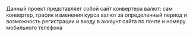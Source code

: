 Данный проект представляет собой сайт конвертера валют: сам конвертер, график изменения курса валют за определенный период и возможность регистрации и входу в аккаунт сайта по почте и номеру мобильного телефона
